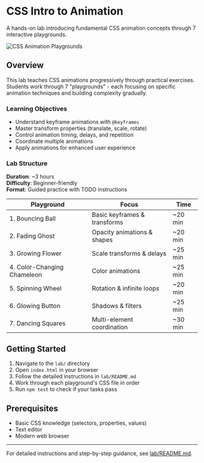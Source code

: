 # CSS Intro to Animation

A hands-on lab introducing fundamental CSS animation concepts through 7 interactive playgrounds.

![CSS Animation Playgrounds](assets/intro_animation_header.png)

## Overview

This lab teaches CSS animations progressively through practical exercises. Students work through 7 "playgrounds" - each focusing on specific animation techniques and building complexity gradually.

### Learning Objectives

- Understand keyframe animations with `@keyframes`
- Master transform properties (translate, scale, rotate)
- Control animation timing, delays, and repetition
- Coordinate multiple animations
- Apply animations for enhanced user experience

### Lab Structure

**Duration**: ~3 hours  
**Difficulty**: Beginner-friendly  
**Format**: Guided practice with TODO instructions

| Playground | Focus | Time |
|------------|--------|------|
| 1. Bouncing Ball | Basic keyframes & transforms | ~20 min |
| 2. Fading Ghost | Opacity animations & shapes | ~20 min |
| 3. Growing Flower | Scale transforms & delays | ~25 min |
| 4. Color-Changing Chameleon | Color animations | ~25 min |
| 5. Spinning Wheel | Rotation & infinite loops | ~20 min |
| 6. Glowing Button | Shadows & filters | ~25 min |
| 7. Dancing Squares | Multi-element coordination | ~30 min |

## Getting Started

1. Navigate to the `lab/` directory
2. Open `index.html` in your browser
3. Follow the detailed instructions in `lab/README.md`
4. Work through each playground's CSS file in order
5. Run `npm test` to check if your tasks pass

## Prerequisites

- Basic CSS knowledge (selectors, properties, values)
- Text editor
- Modern web browser

---

For detailed instructions and step-by-step guidance, see [lab/README.md](lab/README.md).